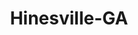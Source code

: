 ---
title: Hinesville-GA
slug: hinesville-ga
f_state:
- cms/state/georgia.md
f_locations:
- cms/payday-loan/advance-america-1603.md
- cms/payday-loan/cash-advance-6448.md
- cms/payday-loan/cash-advance-catalog-sales-6508.md
- cms/payday-loan/cash-advance-catalog-sales-6509.md
- cms/payday-loan/cash-in-advance-9020.md
- cms/payday-loan/cashback-catalog-sales-inc-9068.md
- cms/payday-loan/check-into-cash-11734.md
- cms/payday-loan/check-into-cash-of-georgia-13343.md
- cms/payday-loan/first-america-cash-advance-18200.md
- cms/payday-loan/first-america-cash-advance-18242.md
- cms/payday-loan/liberty-square-package-shop-20394.md
- cms/payday-loan/liberty-square-package-shop-20395.md
- cms/payday-loan/mr-cash-catalog-sales-22085.md
- cms/payday-loan/mr-cash-inc-22086.md
- cms/payday-loan/ms-cash-advance-22394.md
- cms/payday-loan/ms-cash-advance-22396.md
- cms/payday-loan/ms-cash-advance-22397.md
- cms/payday-loan/p-j-cash-catalog-sales-23383.md
- cms/payday-loan/payday-advance-23741.md
- cms/payday-loan/pj-cash-catalog-sales-24370.md
- cms/payday-loan/us-title-28353.md
- cms/payday-loan/us-title-28355.md
- cms/payday-loan/young-dasher-inc-28956.md
updated-on: '2024-05-30T13:41:28.615Z'
created-on: '2024-05-30T13:41:28.615Z'
published-on: '2024-05-30T13:54:32.469Z'
f_city: Hinesville
layout: '[city].html'
tags: city
---